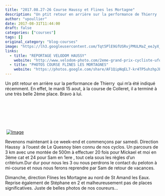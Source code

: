 ```yaml
---
title: "2017.08.27-26 Course Haussy et Flines les Mortagne"
description: "Un ptit retour en arrière sur la performance de Thierry  qui m’a été indiqué récemment. En effet, le mardi 15 aout, à la course de Colleret, il a terminé à une très belle 2ème place. Bravo à lui."
author: "vpoullier"
date: 2017-08-31T11:44:00
draft: false
categories: ["courses"]
tags: []
original_category: "blog-courses"
image: "https://lh3.googleusercontent.com/Tqt5PlE9GfUSRvjPMULMaZ_eeJyX_gYD1BmKlJsvTKe-Yw13AjCH-324Sdk3_dYHiJjC4gtpj9AmJgEnaoMshMeQ1yiir3V92uL9hAbArrLhVxPtfyv01U560zm4miHTkaABcoPQMy-Al8hMFfFnjEzzrxQ2xoeCWdfekPskDgQXx_Kfv8RjIpBHyxBz2TFcRE7RUxn1ANRLU2hvtsHTq_N5c0cU0xPG6OtQFtxu59RwOY2oMzlzbJP5Zo3M7A2hnwj6f1Wlvv6ufa2H3UryekyzQJESZU5hU_F5BBS608BOEFLWqM5yPedpY7EF9Cq4vn5E2BdKgXjyEpL1-YmKPKY9WMQ7hj2Q7gvYyn2cQ9sXoECA8ZrlCe5Dd02w1zu6wrUjeWtt6yi_krPxUU-t5EoeS-SiLuBi0q0exBa0woPQorlfgsqO564e9sqNP_iYJ6j09UOcNFd-H7CJZI9GgPDaMd8pBrjKMN07g5Ze03J_cHjJQQWku0iRuaY_iADxggBW0AefwTI1HeQ0xYLItPVLVsIuUQXatLxU37E048qyp1V1rQCKBh-QHsB7MBDdiCEUshJGX4BATK3W43uE0dVRawYj3ygOcwUe7a52o-QyjFPfdCq87w=w720-h480-no"
links:
  - title: "REPORTAGE VELODOM HAUSSY"
    website: "http://www.velodom-photo.com/2eme-grand-prix-cycliste-ufolep-de-haussy-1ere-3eme-cat-et-feminines.html"
  - title: "PHOTOS COURSE FLINES LES MORTAGNES"
    website: "https://photos.google.com/share/AF1QipNqEL7-kr4TP5uhzhpJEli2eK0_5unco0mvQK73-dDDkjktEZyKeVhJIdAO7QsOCA?key=d01NWC1zOW55LThSUThTZlA0TnJjQnN1dzY3dkdR"
---
```


Un ptit retour en arrière sur la performance de Thierry &nbsp;qui m’a été indiqué récemment. En effet, le mardi 15 aout, à la course de Colleret, il a terminé à une très belle 2ème place. Bravo à lui.

<!--more-->

&nbsp;

&nbsp;

&nbsp;

&nbsp;[![Image](https://lh3.googleusercontent.com/wd1WEZIEp8tl9Lbzesb1Bgqnkdh44-ePU5xcDjNopOgzjf7fBkwm133dIGSeS6l-DmCZtNf0EsQDAfqsB5f_lkxxHKfQhsFF2MxC7aJLWFmn0-HINsXTEv2skBh6nOjKBQDzXNToByjcwnR5sMfezGgMY7v6ss2ckBtDXLyJO-jnJ4cattp_FAajfoPUZ2HXSs02F9ByOhZHCUcGnXPfd8f2kDlZmsicaxNFLu0hy3AcFqUHDq1Kv3UJwLu-5B0T701k-HNx5TlI_9wl6LSy7imEHf7xcTC0vONmc6FFxvAcqwgW6k8yl1LO5uEU5ERhj5SUZ53hiARj4ktX9aW5IBg8UoA6S3bbKJ4TnqSfk_CeLZZVW363OlJhT9Kj6D39u3Meekrk_fzpsu3s-s2bxZ84rnwtE1dJ98Tf5J2IvEB0PBOgJfsVnXIDPCEQQl5pIutYjWxn5cn9a7-EwfFNe4tuUnDApyEjhYKFqL8UgKXfdQUiFbrocXgymsKvvYaDFk0mR84wFkZrgK6PBah1HhbURrmEdVd7FozTlsppfON6fiaf84ZpQ0ko0fsLa4kBBueHN9pgVBfPTTzYKaYcUhtTW0GjG5fcESqpqHJ1l-4HuQPi9dp8JDc3iuEEH7b_fFx16I_fRAWWDy1iaCkf5sAKPG6sfhfckw=w1156-h770-no)](https://lh3.googleusercontent.com/wd1WEZIEp8tl9Lbzesb1Bgqnkdh44-ePU5xcDjNopOgzjf7fBkwm133dIGSeS6l-DmCZtNf0EsQDAfqsB5f_lkxxHKfQhsFF2MxC7aJLWFmn0-HINsXTEv2skBh6nOjKBQDzXNToByjcwnR5sMfezGgMY7v6ss2ckBtDXLyJO-jnJ4cattp_FAajfoPUZ2HXSs02F9ByOhZHCUcGnXPfd8f2kDlZmsicaxNFLu0hy3AcFqUHDq1Kv3UJwLu-5B0T701k-HNx5TlI_9wl6LSy7imEHf7xcTC0vONmc6FFxvAcqwgW6k8yl1LO5uEU5ERhj5SUZ53hiARj4ktX9aW5IBg8UoA6S3bbKJ4TnqSfk_CeLZZVW363OlJhT9Kj6D39u3Meekrk_fzpsu3s-s2bxZ84rnwtE1dJ98Tf5J2IvEB0PBOgJfsVnXIDPCEQQl5pIutYjWxn5cn9a7-EwfFNe4tuUnDApyEjhYKFqL8UgKXfdQUiFbrocXgymsKvvYaDFk0mR84wFkZrgK6PBah1HhbURrmEdVd7FozTlsppfON6fiaf84ZpQ0ko0fsLa4kBBueHN9pgVBfPTTzYKaYcUhtTW0GjG5fcESqpqHJ1l-4HuQPi9dp8JDc3iuEEH7b_fFx16I_fRAWWDy1iaCkf5sAKPG6sfhfckw=w1156-h770-no)

Revenons maintenant à ce week-end et commençons par samedi. Direction Haussy&nbsp; à l’ouest de Le Quesnoy bien connu de nos cyclos. Un parcours de 3 km avec une montée de 500m à effectuer 20 fois pour Mickael et moi en 3ème cat et 24 pour Sam en 1ere , tout cela sous les règles d’un critérium.Dur dur pour nous les 3 ou nous perdrons le contact du peloton à mi-course et nous nous ferons reprendre par Sam de retour de vacances.

Dimanche, direction Flines les Mortagne au nord de St Amand les Eaux. Reprise également de Stéphane en 2 et malheureusement pas de places significatives. Juste de belles photos de nos coureurs…